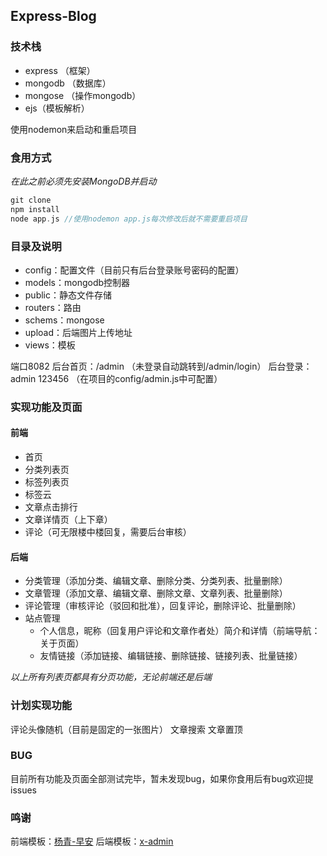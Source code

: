 ## Express-Blog
### 技术栈
 - express （框架）
 - mongodb （数据库）
 - mongose （操作mongodb）
 - ejs（模板解析）

使用nodemon来启动和重启项目
### 食用方式
*在此之前必须先安装MongoDB并启动*
```c
git clone
npm install
node app.js //使用nodemon app.js每次修改后就不需要重启项目
```
### 目录及说明
 - config：配置文件（目前只有后台登录账号密码的配置）
 - models：mongodb控制器
 - public：静态文件存储
 - routers：路由
 - schems：mongose
 - upload：后端图片上传地址
 - views：模板

端口8082
后台首页：/admin （未登录自动跳转到/admin/login）
后台登录：admin 123456 （在项目的config/admin.js中可配置）

### 实现功能及页面
#### 前端
 - 首页
 - 分类列表页
 - 标签列表页
 - 标签云
 - 文章点击排行
 - 文章详情页（上下章）
 - 评论（可无限楼中楼回复，需要后台审核）
#### 后端
 - 分类管理（添加分类、编辑文章、删除分类、分类列表、批量删除）
 - 文章管理（添加文章、编辑文章、删除文章、文章列表、批量删除）
 - 评论管理（审核评论（驳回和批准），回复评论，删除评论、批量删除）
 - 站点管理
    - 个人信息，昵称（回复用户评论和文章作者处）简介和详情（前端导航：关于页面）
    - 友情链接（添加链接、编辑链接、删除链接、链接列表、批量链接）

*以上所有列表页都具有分页功能，无论前端还是后端*

### 计划实现功能
评论头像随机（目前是固定的一张图片）
文章搜索
文章置顶

### BUG
目前所有功能及页面全部测试完毕，暂未发现bug，如果你食用后有bug欢迎提issues

### 鸣谢

前端模板：[杨青-早安](https://www.yangqq.com/download/div/2018-05-08/850.html)
后端模板：[x-admin](http://x.xuebingsi.com/)
